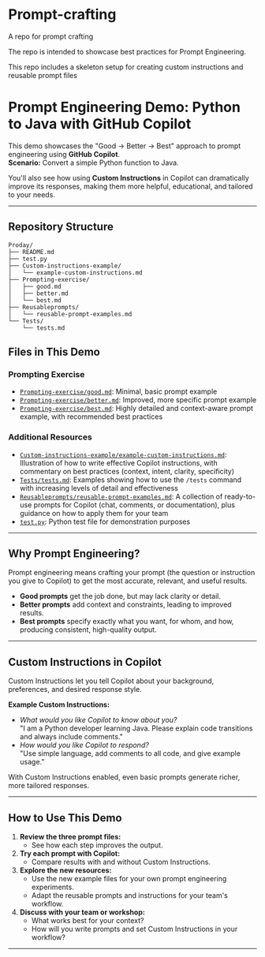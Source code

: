 # Prompt-crafting
A repo for prompt crafting

The repo is intended to showcase best practices for Prompt Engineering.

This repo includes a skeleton setup for creating custom instructions and reusable prompt files

# Prompt Engineering Demo: Python to Java with GitHub Copilot

This demo showcases the "Good → Better → Best" approach to prompt engineering using **GitHub Copilot**.  
**Scenario:** Convert a simple Python function to Java.

You'll also see how using **Custom Instructions** in Copilot can dramatically improve its responses, making them more helpful, educational, and tailored to your needs.

---

## Repository Structure

```
Proday/
├── README.md
├── test.py
├── Custom-instructions-example/
│   └── example-custom-instructions.md
├── Prompting-exercise/
│   ├── good.md
│   ├── better.md
│   └── best.md
├── Reusableprompts/
│   └── reusable-prompt-examples.md
└── Tests/
    └── tests.md
```

## Files in This Demo

### Prompting Exercise
- [`Prompting-exercise/good.md`](Prompting-exercise/good.md): Minimal, basic prompt example
- [`Prompting-exercise/better.md`](Prompting-exercise/better.md): Improved, more specific prompt example
- [`Prompting-exercise/best.md`](Prompting-exercise/best.md): Highly detailed and context-aware prompt example, with recommended best practices

### Additional Resources
- [`Custom-instructions-example/example-custom-instructions.md`](Custom-instructions-example/example-custom-instructions.md): Illustration of how to write effective Copilot instructions, with commentary on best practices (context, intent, clarity, specificity)
- [`Tests/tests.md`](Tests/tests.md): Examples showing how to use the `/tests` command with increasing levels of detail and effectiveness
- [`Reusableprompts/reusable-prompt-examples.md`](Reusableprompts/reusable-prompt-examples.md): A collection of ready-to-use prompts for Copilot (chat, comments, or documentation), plus guidance on how to apply them for your team
- [`test.py`](test.py): Python test file for demonstration purposes

---

## Why Prompt Engineering?

Prompt engineering means crafting your prompt (the question or instruction you give to Copilot) to get the most accurate, relevant, and useful results.

- **Good prompts** get the job done, but may lack clarity or detail.
- **Better prompts** add context and constraints, leading to improved results.
- **Best prompts** specify exactly what you want, for whom, and how, producing consistent, high-quality output.

---

## Custom Instructions in Copilot

Custom Instructions let you tell Copilot about your background, preferences, and desired response style.

**Example Custom Instructions:**
- _What would you like Copilot to know about you?_  
  "I am a Python developer learning Java. Please explain code transitions and always include comments."
- _How would you like Copilot to respond?_  
  "Use simple language, add comments to all code, and give example usage."

With Custom Instructions enabled, even basic prompts generate richer, more tailored responses.

---

## How to Use This Demo

1. **Review the three prompt files:**  
   - See how each step improves the output.
2. **Try each prompt with Copilot:**  
   - Compare results with and without Custom Instructions.
3. **Explore the new resources:**  
   - Use the new example files for your own prompt engineering experiments.
   - Adapt the reusable prompts and instructions for your team's workflow.
4. **Discuss with your team or workshop:**  
   - What works best for your context?
   - How will you write prompts and set Custom Instructions in your workflow?

---
